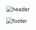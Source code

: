 ![header](https://capsule-render.vercel.app/api?type=wave&color=timeGradient&height=300)

![footer](https://capsule-render.vercel.app/api?type=wave&color=timeGradient&height=300&section=footer)
